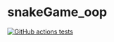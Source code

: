# snakeGame_oop
[![GitHub actions tests](https://github.com/EkaterinaZhiltsova/snakeGame_oop/actions/workflows/github-actions-tests.yml/badge.svg)](https://github.com/EkaterinaZhiltsova/snakeGame_oop/actions/workflows/github-actions-tests.yml)
